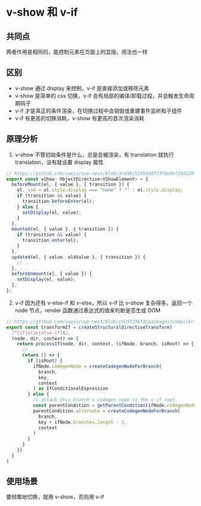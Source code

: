 # v-show 和 v-if

## 共同点

两者作用是相同的，能控制元素在页面上的显隐，用法也一样

## 区别

- v-show 通过 display 来控制，v-if 是直接添加或移除元素
- v-show 是简单的 css 切换，v-if 会有局部的编译/卸载过程，并会触发生命周期钩子
- v-if 才是真正的条件渲染，在切换过程中会销毁或重建事件监听和子组件
- v-if 有更高的切换消耗，v-show 有更高的首次渲染消耗

## 原理分析

1. v-show
   不管初始条件是什么，总是会被渲染，有 translation 就执行 translation，没有就设置 display 属性

```js
// https://github.com/vuejs/vue-next/blob/3cd30c5245da0733f9eb6f29d220f39c46518162/packages/runtime-dom/src/directives/vShow.ts
export const vShow: ObjectDirective<VShowElement> = {
  beforeMount(el, { value }, { transition }) {
    el._vod = el.style.display === "none" ? "" : el.style.display;
    if (transition && value) {
      transition.beforeEnter(el);
    } else {
      setDisplay(el, value);
    }
  },
  mounted(el, { value }, { transition }) {
    if (transition && value) {
      transition.enter(el);
    }
  },
  updated(el, { value, oldValue }, { transition }) {
    // ...
  },
  beforeUnmount(el, { value }) {
    setDisplay(el, value);
  },
};
```

2. v-if
   因为还有 v-else-if 和 v-else，所以 v-if 比 v-show 复杂得多。返回一个 node 节点，render 函数通过表达式的值来判断是否生成 DOM

```js
// https://github.com/vuejs/vue-next/blob/cdc9f336fd/packages/compiler-core/src/transforms/vIf.ts
export const transformIf = createStructuralDirectiveTransform(
  /^(if|else|else-if)$/,
  (node, dir, context) => {
    return processIf(node, dir, context, (ifNode, branch, isRoot) => {
      // ...
      return () => {
        if (isRoot) {
          ifNode.codegenNode = createCodegenNodeForBranch(
            branch,
            key,
            context
          ) as IfConditionalExpression
        } else {
          // attach this branch's codegen node to the v-if root.
          const parentCondition = getParentCondition(ifNode.codegenNode!)
          parentCondition.alternate = createCodegenNodeForBranch(
            branch,
            key + ifNode.branches.length - 1,
            context
          )
        }
      }
    })
  }
)
```

## 使用场景

要频繁地切换，就用 v-show，否则用 v-if
